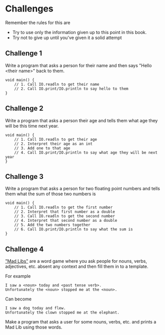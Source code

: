 # Challenges

Remember the rules for this are

- Try to use only the information given up to this point in this book.
- Try not to give up until you've given it a solid attempt

## Challenge 1

Write a program that asks a person for their name and then says 
"Hello \<their name\>" back to them.

```java,no_run
void main() {
    // 1. Call IO.readln to get their name
    // 2. Call IO.print/IO.println to say hello to them
}
```

## Challenge 2

Write a program that asks a person their age and tells them
what age they will be this time next year.

```java,no_run
void main() {
    // 1. Call IO.readln to get their age
    // 2. Interpret their age as an int
    // 3. Add one to that age
    // 4. Call IO.print/IO.println to say what age they will be next year
}
```

## Challenge 3

Write a program that asks a person for two floating point numbers and tells them
what the sum of those two numbers is

```java,no_run
void main() {
    // 1. Call IO.readln to get the first number
    // 2. Interpret that first number as a double
    // 3. Call IO.readln to get the second number
    // 4. Interpret that second number as a double
    // 5. Add the two numbers together
    // 6. Call IO.print/IO.println to say what the sum is
}
```

## Challenge 4

["Mad Libs"](https://en.wikipedia.org/wiki/Mad_Libs) are a word game where you ask people for nouns, verbs, adjectives, etc. absent any context
and then fill them in to a template.

For example

```
I saw a <noun> today and <past tense verb>.
Unfortunately the <noun> stopped me at the <noun>.
```

Can become

```
I saw a dog today and flew.
Unfortunately the clown stopped me at the elephant.
```

Make a program that asks a user for some nouns, verbs, etc. and prints
a Mad Lib using those words.